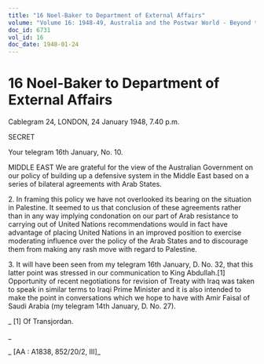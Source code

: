 ```yaml
---
title: "16 Noel-Baker to Department of External Affairs"
volume: "Volume 16: 1948-49, Australia and the Postwar World - Beyond the Region"
doc_id: 6731
vol_id: 16
doc_date: 1948-01-24
---
```


# 16 Noel-Baker to Department of External Affairs

Cablegram 24, LONDON, 24 January 1948, 7.40 p.m.

SECRET

Your telegram 16th January, No. 10.

MIDDLE EAST We are grateful for the view of the Australian Government on our policy of building up a defensive system in the Middle East based on a series of bilateral agreements with Arab States.

2\. In framing this policy we have not overlooked its bearing on the situation in Palestine. It seemed to us that conclusion of these agreements rather than in any way implying condonation on our part of Arab resistance to carrying out of United Nations recommendations would in fact have advantage of placing United Nations in an improved position to exercise moderating influence over the policy of the Arab States and to discourage them from making any rash move with regard to Palestine.

3\. It will have been seen from my telegram 16th January, D. No. 32, that this latter point was stressed in our communication to King Abdullah.[1] Opportunity of recent negotiations for revision of Treaty with Iraq was taken to speak in similar terms to Iraqi Prime Minister and it is also intended to make the point in conversations which we hope to have with Amir Faisal of Saudi Arabia (my telegram 14th January, D. No. 27).

_ [1] Of Transjordan.

_

_ [AA : A1838, 852/20/2, III]_

